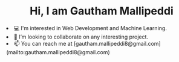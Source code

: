 <h1 align="center">Hi, I am Gautham Mallipeddi</h1>
<ul>
</ul>
<li>💻 I'm interested in Web Development and Machine Learning.</li>
<li>👯 I’m looking to collaborate on any interesting project.</li>
<li>📫 You can reach me at [gautham.mallipeddi8@gmail.com](mailto:gautham.mallipeddi8@gmail.com)</li>

<!--
**gautham-8/gautham-8** is a ✨ _special_ ✨ repository because its `README.md` (this file) appears on your GitHub profile.

Here are some ideas to get you started:

- 🔭 I’m currently working on ...
- 🌱 I’m currently learning ...
- 👯 I’m looking to collaborate on ...
- 🤔 I’m looking for help with ...
- 💬 Ask me about ...
- 📫 How to reach me: ...
- 😄 Pronouns: ...
- ⚡ Fun fact: ...
-->
